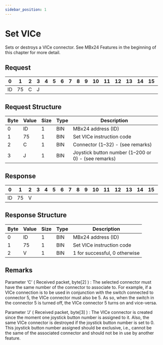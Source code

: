 ```yaml
---
sidebar_position: 1
---
```


# Set VICe

Sets or destroys a VICe connector. See MBx24 Features in the beginning of this chapter for more
detail.

## Request

| 0  | 1  | 2  | 3  | 4  | 5  | 6  | 7  | 8  | 9  | 10 | 11 | 12 | 13 | 14 | 15 | 16 | 17 | 18 | 19 | 20 | 21 | 22 | 23 | 24 | 25 | 26 | 27 | 28 | 29 | 30 | 31 |
|----|----|----|----|----|----|----|----|----|----|----|----|----|----|----|----|----|----|----|----|----|----|----|----|----|----|----|----|----|----|----|----|
| ID | 75 | C   | J |    |    |    |    |    |    |    |    |    |    |    |    |    |    |    |    |    |    |    |    |    |    |    |    |    |    |    |  |

## Request Structure

| Byte | Value | Size | Type | Description                                        |
|------|-------|------|------|----------------------------------------------------|
| 0    | ID    | 1    | BIN  | MBx24 address (ID)                                |
| 1    | 75    | 1    | BIN  | Set VICe instruction code                         |
| 2    | C     | 1    | BIN  | Connector (1–32) - (see remarks)                 |
| 3    | J     | 1    | BIN  | Joystick button number (1–200 or 0) - (see remarks) |

## Response

| 0  | 1  | 2  | 3  | 4  | 5  | 6  | 7  | 8  | 9  | 10 | 11 | 12 | 13 | 14 | 15 | 16 | 17 | 18 | 19 | 20 | 21 | 22 | 23 | 24 | 25 | 26 | 27 | 28 | 29 | 30 | 31 |
|----|----|----|----|----|----|----|----|----|----|----|----|----|----|----|----|----|----|----|----|----|----|----|----|----|----|----|----|----|----|----|----|
| ID | 75 |  V |  |    |    |    |    |    |    |    |    |    |    |    |    |    |    |    |    |    |    |    |    |    |    |    |    |    |    |    |  |

## Response Structure

| Byte | Value | Size | Type | Description                                        |
|------|-------|------|------|----------------------------------------------------|
| 0    | ID    | 1    | BIN  | MBx24 address (ID)                                |
| 1    | 75    | 1    | BIN  | Set VICe instruction code                         |
| 2    | V     | 1    | BIN  | 1 for successful, 0 otherwise                     |

## Remarks

Parameter ‘C’ ( Received packet, byte[2] ) : The selected connector must have the same number of
the connector to associate to. For example, if a VICe connection is to be used in conjunction with
the switch connected to connector 5, the VICe connector must also be 5. As so, when the switch in
the connector 5 is turned off, the VICe connector 5 turns on and vice-versa.

Parameter ‘J’ ( Received packet, byte[3] ) : The VICe connector is created since the moment one
joystick button number is assigned to it. Also, the same VICe connector is destroyed if the joystick
button number is set to 0. This joystick button number assigned should be exclusive, i.e., cannot be
the same of the associated connector and should not be in use by another feature.